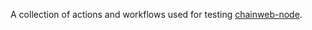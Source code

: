 A collection of actions and workflows used for testing
[chainweb-node](https://github.com/kadena-io/chainweb-node).
